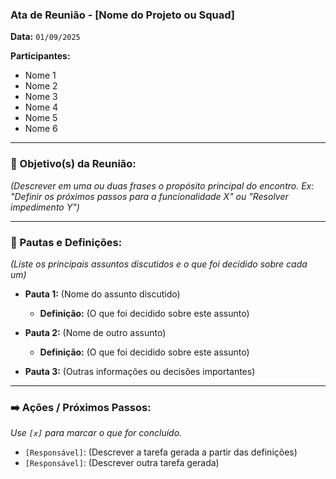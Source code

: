 ### **Ata de Reunião - [Nome do Projeto ou Squad]**

**Data:** `01/09/2025`

**Participantes:**
- Nome 1
- Nome 2
- Nome 3
- Nome 4
- Nome 5
- Nome 6

---

### 🎯 Objetivo(s) da Reunião:
*(Descrever em uma ou duas frases o propósito principal do encontro. Ex: "Definir os próximos passos para a funcionalidade X" ou "Resolver impedimento Y")*

---

### 📝 Pautas e Definições:
*(Liste os principais assuntos discutidos e o que foi decidido sobre cada um)*

* **Pauta 1:** (Nome do assunto discutido)
    * **Definição:** (O que foi decidido sobre este assunto)

* **Pauta 2:** (Nome de outro assunto)
    * **Definição:** (O que foi decidido sobre este assunto)

* **Pauta 3:** (Outras informações ou decisões importantes)

---

### ➡️ Ações / Próximos Passos:
*Use `[x]` para marcar o que for concluído.*

* `[Responsável]`: (Descrever a tarefa gerada a partir das definições)
* `[Responsável]`: (Descrever outra tarefa gerada)
